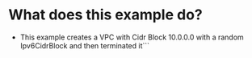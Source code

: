 # What does this example do?
- This example creates a VPC with Cidr Block 10.0.0.0 with a random Ipv6CidrBlock and then terminated it```



